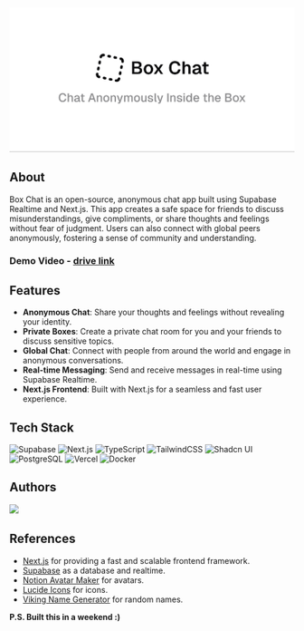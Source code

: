 <div align="center">
  <img src="/public/og.png" alt="banner-image"/>
</div>

## About

Box Chat is an open-source, anonymous chat app built using Supabase Realtime and Next.js. This app creates a safe space for friends to discuss misunderstandings, give compliments, or share thoughts and feelings without fear of judgment. Users can also connect with global peers anonymously, fostering a sense of community and understanding.

### Demo Video - [drive link](https://drive.google.com/file/d/1YNo2Ma8uMv_UM2815tFqHusvZoG1MrBQ/view?usp=sharing)

## Features

- **Anonymous Chat**: Share your thoughts and feelings without revealing your identity.
- **Private Boxes**: Create a private chat room for you and your friends to discuss sensitive topics.
- **Global Chat**: Connect with people from around the world and engage in anonymous conversations.
- **Real-time Messaging**: Send and receive messages in real-time using Supabase Realtime.
- **Next.js Frontend**: Built with Next.js for a seamless and fast user experience.

## Tech Stack

![Supabase](https://img.shields.io/badge/Supabase-%234ea94b.svg?style=for-the-badge&logo=supabase&logoColor=white)
![Next.js](https://img.shields.io/badge/Next.js-%23000000.svg?style=for-the-badge&logo=next.js&logoColor=white)
![TypeScript](https://img.shields.io/badge/TypeScript-%23007ACC.svg?style=for-the-badge&logo=typescript&logoColor=white)
![TailwindCSS](https://img.shields.io/badge/tailwindcss-%2338B2AC.svg?style=for-the-badge&logo=tailwind-css&logoColor=white)
![Shadcn UI](https://img.shields.io/badge/Shadcn_UI-%23000000.svg?style=for-the-badge)
![PostgreSQL](https://img.shields.io/badge/PostgreSQL-%23336791.svg?style=for-the-badge&logo=postgresql&logoColor=white)
![Vercel](https://img.shields.io/badge/vercel-%23000000.svg?style=for-the-badge&logo=vercel&logoColor=white)
![Docker](https://img.shields.io/badge/Docker-%230db7ed.svg?style=for-the-badge&logo=docker&logoColor=white)

## Authors

<a href="https://github.com/srajankumar/boxchat/graphs/contributors">
    <img src="https://contrib.rocks/image?repo=srajankumar/boxchat" />
</a>

## References

- [Next.js](https://nextjs.org/docs) for providing a fast and scalable frontend framework.
- [Supabase](https://supabase.com/docs/guides/realtime) as a database and realtime.
- [Notion Avatar Maker](https://notion-avatar.vercel.app/) for avatars.
- [Lucide Icons](https://lucide.dev/) for icons.
- [Viking Name Generator](https://asgardalaska.org/viking-name-generator/) for random names.

**P.S. Built this in a weekend :)**
